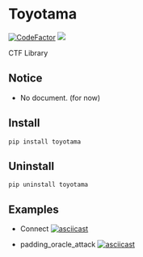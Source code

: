 # Toyotama

[![CodeFactor](https://www.codefactor.io/repository/github/laika/toyotama/badge)](https://www.codefactor.io/repository/github/laika/toyotama)
[![](https://img.shields.io/pypi/v/toyotama?color=1c0c28&label=PyPI&logo=pypi&logoColor=white)](https://pypi.org/project/toyotama/)

CTF Library

## Notice

- No document. (for now)

## Install

```
pip install toyotama
```

## Uninstall

```
pip uninstall toyotama
```

## Examples

- Connect
  [![asciicast](https://asciinema.org/a/uNEjp2IiGu0JKJxJlyYnWabRm.svg)](https://asciinema.org/a/uNEjp2IiGu0JKJxJlyYnWabRm)

- padding\_oracle\_attack
  [![asciicast](https://asciinema.org/a/j1hYdI966cmPknuGpBUMVxkAv.svg)](https://asciinema.org/a/j1hYdI966cmPknuGpBUMVxkAv)
